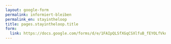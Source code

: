 ```yaml
---
layout: google-form
permalink: informiert-bleiben
permalink_en: stayintheloop
title: pages.stayintheloop.title
form:
  link: https://docs.google.com/forms/d/e/1FAIpQLSfXGqCSXlfuB_fEYOLfVkn-LkHqQV0VehzMGigKHsg2UnGRmw/viewform
---
```

